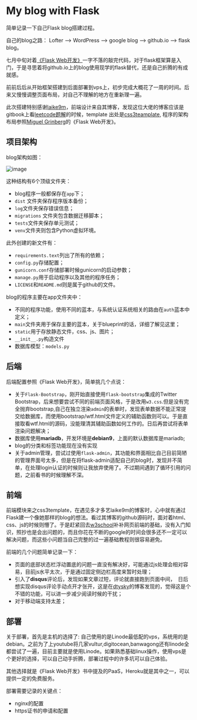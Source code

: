 # My blog with Flask

简单记录一下自己Flask blog搭建过程。

自己的blog之路： Lofter  -->  WordPress --> google blog  --> github.io  --> flask blog。

七月中旬对着[《Flask Web开发》](https://book.douban.com/subject/25814739/)一字不落的敲完代码，对于flask框架算是入门，于是寻思着将github.io上的blog使用现学的flask替代，还是自己折腾的有成就感。

前前后后从开始框架搭建到后面部署到vps上，初步完成大概花了一周的时间。后来又慢慢调整页面布局，对自己不理解的地方在重新理一遍。

此次搭建特别感谢[laike9m](https://laike9m.com/)，前端设计来自其博客，发现这位大佬的博客应该是gitbook上看[leetcode题解](https://algorithm.yuanbin.me/zh-hans/)的时候，template 出处是[css3teamplate](http://www.css3templates.co.uk/), 程序的架构布局参照[Miguel Grinberg](https://blog.miguelgrinberg.com/)的《Flask Web开发》。



## 项目架构

blog架构如图：

![image](https://github.com/purelind/glowing-octo-potato/blob/master/app/static/image/blogskeleton.png)

这种结构有6个顶级文件夹：

- blog程序一般都保存在`app`下；
- `dist` 文件夹保存程序版本备份；
- `log`文件夹保存错误信息；
- `migrations` 文件夹包含数据迁移脚本；
- `tests`文件夹保存单元测试；
- `venv`文件夹则包含Python虚拟环境。

此外创建的新文件有：

- `requirements.text`列出了所有的依赖；
- `config.py`存储配置；
- `gunicorn.conf`存储部署时候gunicorn的启动参数；
- `manage.py`用于启动程序以及其他的程序任务；
- `LICENSE`和`README.md`则是属于github的文件。

blog的程序主要在app文件夹中：

- 不同的程序功能，使用不同的蓝本，与系统认证系统相关的路由在`auth`蓝本中定义；
- `main`文件夹用于保存主要的蓝本，关于blueprint的话，详细了解见这里；
- `static`用于存放静态文件，css、js、图片；
- `__init__.py`构造文件
- 数据库模型：`models.py`



## 后端

后端配置参照《Flask Web开发》，简单挑几个点说：

* 关于`Flask-Bootstrap`，刚开始直接使用`flask-bootstrap`集成的Twitter Bootstrap，后来想要尝试不同的前端页面风格，于是改用`w3.css`.但是没有完全抛弃bootstrap,自己在独立渲染`admin`的表单时，发现表单数据不能正常提交给数据库，而使用bootstrap/wtf.html文件定义的辅助函数则可以。于是直接取看wtf.html的源码，没能理清其辅助函数如何工作的。日后再尝试将表单渲染问题解决；
* 数据库使用**mariadb**，开发环境是**debian9**，上面的默认数据库是mariadb;
* blog的分类和标签功能现在没有实现
* 关于admin管理，尝试过使用`flask-admin`，其功能和界面相比自己目前简陋的管理界面号太多，但是在将flask-admin适配自己的blog时，发现并不简单，在处理login认证的时候则让我放弃使用了。不过期间遇到了循环引用的问题，之前看书的时候理解不深。





## 前端

前端模块来之css3template，在遇见多才多艺laike9m的博客时，心中就有通过Flask建一个像她那样的blog的想法。看过其博客的github源码时，面对着html、css、js的时候则懵了。于是赶紧回去[w3school](https://www.w3schools.com/)补补网页前端的基础，没有入门知识，照抄也是会出问题的，而且你花在不断的google的时间会很多还不一定可以解决问题，而这些小问题当自己完整的过一遍基础教程则很容易避免。

前端的几个问题简单记录一下：

* 页面的底部状态栏浮动置底的问题一直没有解决好，可能通过js处理会相对容易，目前js水平太次，于是通过固定侧边栏高度来暂时处理；
* 引入了**disqus**评论后，发现如果文章过短，评论就直接跑到页面中间，　日后想实现disqus评论手动点开才张开，这是在[dtysky](http://dtysky.moe/)的博客发现的，觉得这是个不错的功能，可以进一步减少阅读时候的干扰；
* 对于移动端支持太差；



## 部署

关于部署，首先是主机的选择了: 自己使用的是Linode最低配的vps，系统用的是debian。之前为了上youtube将几家vultur,digitocean,banwagong还有linode全都尝试了一遍，目前主要就是使用Linode。如果熟悉基础linux操作，使用vps是个更好的选择，可以自己动手折腾，部署过程中的许多坑可以自己体验。

其他选择就是《Flask Web开发》书中提及的PaaS，Heroku就是其中之一，可以提供一定的免费服务。

部署需要记录的关键点：

* nginx的配置
* https证书的申请和配置